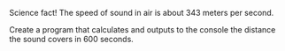 Science fact! The speed of sound in air is about 343 meters per second.

Create a program that calculates and outputs to the console the distance the sound covers in 600 seconds.
